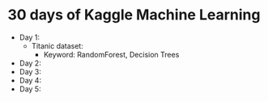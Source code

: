 # 30 days of Kaggle Machine Learning
- Day 1: 
  - Titanic dataset:
    - Keyword: RandomForest, Decision Trees 
-  Day 2:
-  Day 3:
-  Day 4:
-  Day 5:
